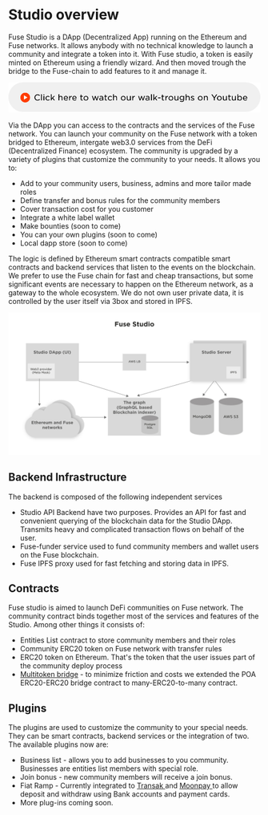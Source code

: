 # Studio overview

Fuse Studio is a DApp \(Decentralized App\) running on the Ethereum and Fuse networks.  It allows anybody with no technical knowledge to launch a community and integrate a token into it. With Fuse studio, a token is easily minted on Ethereum using a friendly wizard. And then moved trough the bridge to the Fuse-chain to add features to it and manage it.

 [![](../.gitbook/assets/image%20%284%29.png) ](https://www.youtube.com/channel/UC7NaJ0UhmyHi5MvZSk61akA/videos?view_as=subscriber)  
  
Via the DApp you can access to the contracts and the services of the Fuse network. You can launch your community on the Fuse network with a token bridged to Ethereum, intergate web3.0 services from the DeFi \(Decentralized Finance\) ecosystem. The community is upgraded by a variety of plugins that customize the community to your needs. It allows you to:

* Add to your community users, business, admins and more tailor made roles
* Define transfer and bonus rules for the community members
* Cover transaction cost for you customer
* Integrate a white label wallet
* Make bounties \(soon to come\)
* You can your own plugins \(soon to come\)
* Local dapp store \(soon to come\)

The logic is defined by Ethereum smart contracts compatible smart contracts and backend services that listen to the events on the blockchain. We prefer to use the Fuse chain for fast and cheap transactions, but some significant events are necessary to happen on the Ethereum network, as a gateway to the whole ecosystem. We do not own user private data, it is controlled by the user itself via 3box and stored in IPFS.

![Fuse Studio architecture](../.gitbook/assets/image%20%283%29.png)

## Backend Infrastructure

The backend is composed of the following independent services

* Studio API Backend have two purposes. Provides an API for fast and convenient querying of the blockchain data for the Studio DApp. Transmits heavy and complicated transaction flows on behalf of the user.
* Fuse-funder service used to fund community members and wallet users on the Fuse blockchain.
* Fuse IPFS proxy used for fast fetching and storing data in IPFS.

## Contracts

Fuse studio is aimed to launch DeFi communities on Fuse network. The community contract binds together most of the services and features of the Studio. Among other things it consists of:

* Entities List contract to store community members and their roles
* Community ERC20 token on Fuse network with transfer rules
* ERC20 token on Ethereum. That's the token that the user issues part of the community deploy process
* [Multitoken bridge](https://github.com/fuseio/bridge-contracts) - to minimize friction and costs we extended the POA ERC20-ERC20 bridge contract to many-ERC20-to-many contract.

## Plugins

The plugins are used to customize the community to your special needs. They can be smart contracts, backend services or the integration of two. The available plugins now are:

* Business list - allows you to add businesses to you community. Businesses are entities list members with special role.
* Join bonus - new community members will receive a join bonus.
* Fiat Ramp - Currently integrated to [Transak ](https://transak.com/)and [Moonpay ](https://www.moonpay.io/)to allow deposit and withdraw using Bank accounts and payment cards.
* More plug-ins coming soon.




